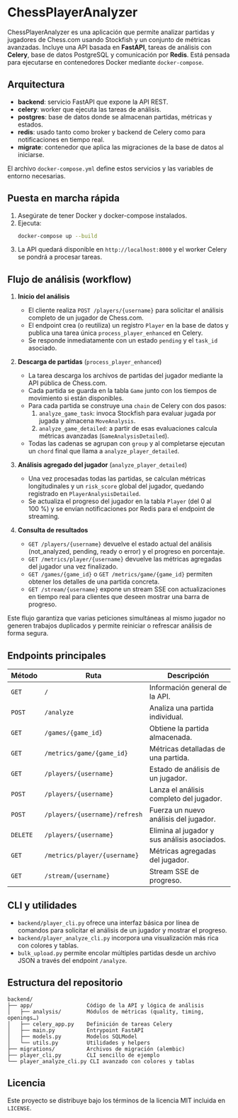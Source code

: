 # ChessPlayerAnalyzer

ChessPlayerAnalyzer es una aplicación que permite analizar partidas y jugadores de Chess.com usando Stockfish y un conjunto de métricas avanzadas. Incluye una API basada en **FastAPI**, tareas de análisis con **Celery**, base de datos PostgreSQL y comunicación por **Redis**. Está pensada para ejecutarse en contenedores Docker mediante `docker-compose`.

## Arquitectura

- **backend**: servicio FastAPI que expone la API REST.
- **celery**: worker que ejecuta las tareas de análisis.
- **postgres**: base de datos donde se almacenan partidas, métricas y estados.
- **redis**: usado tanto como broker y backend de Celery como para notificaciones en tiempo real.
- **migrate**: contenedor que aplica las migraciones de la base de datos al iniciarse.

El archivo `docker-compose.yml` define estos servicios y las variables de entorno necesarias.

## Puesta en marcha rápida

1. Asegúrate de tener Docker y docker-compose instalados.
2. Ejecuta:
   ```bash
   docker-compose up --build
   ```
3. La API quedará disponible en `http://localhost:8000` y el worker Celery se pondrá a procesar tareas.

## Flujo de análisis (workflow)

1. **Inicio del análisis**
   - El cliente realiza `POST /players/{username}` para solicitar el análisis completo de un jugador de Chess.com.
   - El endpoint crea (o reutiliza) un registro `Player` en la base de datos y publica una tarea única `process_player_enhanced` en Celery.
   - Se responde inmediatamente con un estado `pending` y el `task_id` asociado.

2. **Descarga de partidas** (`process_player_enhanced`)
   - La tarea descarga los archivos de partidas del jugador mediante la API pública de Chess.com.
   - Cada partida se guarda en la tabla `Game` junto con los tiempos de movimiento si están disponibles.
   - Para cada partida se construye una `chain` de Celery con dos pasos:
     1. `analyze_game_task`: invoca Stockfish para evaluar jugada por jugada y almacena `MoveAnalysis`.
     2. `analyze_game_detailed`: a partir de esas evaluaciones calcula métricas avanzadas (`GameAnalysisDetailed`).
   - Todas las cadenas se agrupan con `group` y al completarse ejecutan un `chord` final que llama a `analyze_player_detailed`.

3. **Análisis agregado del jugador** (`analyze_player_detailed`)
   - Una vez procesadas todas las partidas, se calculan métricas longitudinales y un `risk_score` global del jugador, quedando registrado en `PlayerAnalysisDetailed`.
   - Se actualiza el progreso del jugador en la tabla `Player` (del 0 al 100 %) y se envían notificaciones por Redis para el endpoint de streaming.

4. **Consulta de resultados**
   - `GET /players/{username}` devuelve el estado actual del análisis (not_analyzed, pending, ready o error) y el progreso en porcentaje.
   - `GET /metrics/player/{username}` devuelve las métricas agregadas del jugador una vez finalizado.
   - `GET /games/{game_id}` o `GET /metrics/game/{game_id}` permiten obtener los detalles de una partida concreta.
   - `GET /stream/{username}` expone un stream SSE con actualizaciones en tiempo real para clientes que deseen mostrar una barra de progreso.

Este flujo garantiza que varias peticiones simultáneas al mismo jugador no generen trabajos duplicados y permite reiniciar o refrescar análisis de forma segura.

## Endpoints principales

| Método | Ruta                               | Descripción                                   |
|------- |------------------------------------|-----------------------------------------------|
| `GET`  | `/`                                | Información general de la API.                |
| `POST` | `/analyze`                         | Analiza una partida individual.               |
| `GET`  | `/games/{game_id}`                 | Obtiene la partida almacenada.                |
| `GET`  | `/metrics/game/{game_id}`          | Métricas detalladas de una partida.           |
| `GET`  | `/players/{username}`              | Estado de análisis de un jugador.             |
| `POST` | `/players/{username}`              | Lanza el análisis completo del jugador.       |
| `POST` | `/players/{username}/refresh`      | Fuerza un nuevo análisis del jugador.         |
| `DELETE` | `/players/{username}`            | Elimina al jugador y sus análisis asociados.  |
| `GET`  | `/metrics/player/{username}`       | Métricas agregadas del jugador.               |
| `GET`  | `/stream/{username}`               | Stream SSE de progreso.                       |

## CLI y utilidades

- `backend/player_cli.py` ofrece una interfaz básica por línea de comandos para solicitar el análisis de un jugador y mostrar el progreso.
- `backend/player_analyze_cli.py` incorpora una visualización más rica con colores y tablas.
- `bulk_upload.py` permite encolar múltiples partidas desde un archivo JSON a través del endpoint `/analyze`.

## Estructura del repositorio

```
backend/
├── app/                 Código de la API y lógica de análisis
│   ├── analysis/        Módulos de métricas (quality, timing, openings…)
│   ├── celery_app.py    Definición de tareas Celery
│   ├── main.py          Entrypoint FastAPI
│   ├── models.py        Modelos SQLModel
│   └── utils.py         Utilidades y helpers
├── migrations/          Archivos de migración (alembic)
├── player_cli.py        CLI sencillo de ejemplo
└── player_analyze_cli.py CLI avanzado con colores y tablas
```

## Licencia

Este proyecto se distribuye bajo los términos de la licencia MIT incluida en `LICENSE`.

